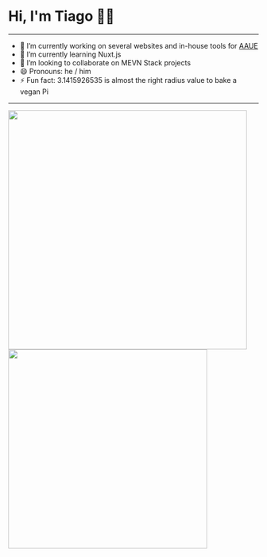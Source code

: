 # Hi, I'm Tiago 👨‍💻

<hr>

- 🔭 I’m currently working on several websites and in-house tools for [AAUE](https://aaue.pt/)
- 🌱 I’m currently learning Nuxt.js
- 👯 I’m looking to collaborate on MEVN Stack projects
- 😄 Pronouns: he / him
- ⚡ Fun fact: 3.1415926535 is almost the right radius value to bake a vegan Pi

<hr>

<a href="https://github.com/anuraghazra/github-readme-stats" >
  <img align="center" width="480px" margin-right="100px" src="https://github-readme-stats.vercel.app/api?username=MrValraven&show_icons=true&theme=tokyonight" />
</a>
<a href="https://github.com/anuraghazra/convoychat">
  <img align="center" width="400px" src="https://github-readme-stats.vercel.app/api/top-langs/?username=MrValraven&layout=compact&theme=tokyonight" />
</a>
